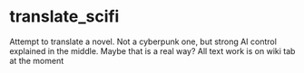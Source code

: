 # translate_scifi
Attempt to translate a novel. Not a cyberpunk one, but strong AI control explained in the middle. Maybe that is a real way?
All text work is on wiki tab at the moment 
